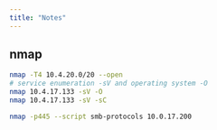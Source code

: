 ```yaml
---
title: "Notes"
---
```


## nmap
``` bash
nmap -T4 10.4.20.0/20 --open
# service enumeration -sV and operating system -O
nmap 10.4.17.133 -sV -O
nmap 10.4.17.133 -sV -sC
```

``` bash title="Windows Recon: SMB - Nmap Scripts" linenums="1"
nmap -p445 --script smb-protocols 10.0.17.200
```